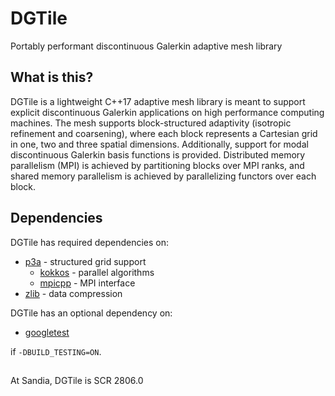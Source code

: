 # DGTile

Portably performant discontinuous Galerkin adaptive mesh library

## What is this?

DGTile is a lightweight C++17 adaptive mesh library is meant to support
explicit discontinuous Galerkin applications on high performance computing
machines. The mesh supports block-structured adaptivity (isotropic refinement
and coarsening), where each block represents a Cartesian grid in one, two and
three spatial dimensions. Additionally, support for modal discontinuous
Galerkin basis functions is provided. Distributed memory parallelism (MPI) is
achieved by partitioning blocks over MPI ranks, and shared memory parallelism
is achieved by parallelizing functors over each block.

## Dependencies

DGTile has required dependencies on:

  * [p3a](https://github.com/sandialabs/p3a) - structured grid support
    * [kokkos](https://github.com/kokkos/kokkos) - parallel algorithms
    * [mpicpp](https://github.com/sandialabs/mpicpp) - MPI interface
  * [zlib](https://github.com/zlib-ng/zlib-ng) - data compression

DGTile has an optional dependency on:

  * [googletest](https://github.com/google/googletest)

if `-DBUILD_TESTING=ON`.

##

At Sandia, DGTile is SCR 2806.0

